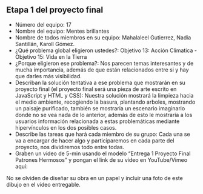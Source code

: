 ## Etapa 1 del proyecto final

- Número del equipo: 17
- Nombre del equipo: Mentes brillantes
- Nombre de todos miembros en su equipo: Mahalaleel Gutierrez, Nadia Santillán, Karoll Gómez.
- ¿Qué problema global eligieron ustedes?: Objetivo 13:  Acción Climatica  -  Objetivo 15:  Vida en la Tierra 
- ¿Porque eligieron ese problema?: Nos parecen temas interesantes y de mucha importancia, además de que están relacionados entre si y hay que darles más visibilidad. 
- Describan la solución tentativa a ese problema que mostrarán en su proyecto final (el proyecto final será una pieza de arte escrito en JavaScript y HTML y CSS): Nuestra solución mostrará la limpieza hacia el medio ambiente, recogiendo la basura, plantando arboles, mostrando un paisaje purificado, también se mostraria un escenario imaginario donde no se vea nada de lo anterior, además de esto le mostraría a los usuarios información relacionada a estas problemáticas mediante hipervínculos en los dos posibles casos. 
- Describe las tareas que hará cada miembro de su grupo: Cada una se va a encargar de hacer  algo  y participaremos en cada parte del proyecto, nos dividiremos todo entre todas. 
- Graben un video de 5-min usando el modelo “Entrega 1 Proyecto Final Patrones Hermosos” y pongan el link de su vídeo en YouTube/Vimeo aquí:

No se olviden de diseñar su obra en un papel y incluir una foto de este dibujo en el vídeo entregable.
